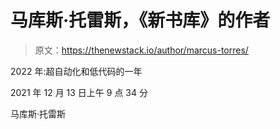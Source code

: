 # 马库斯·托雷斯，《新书库》的作者

> 原文：<https://thenewstack.io/author/marcus-torres/>

2022 年:超自动化和低代码的一年

2021 年 12 月 13 日上午 9 点 34 分

马库斯·托雷斯